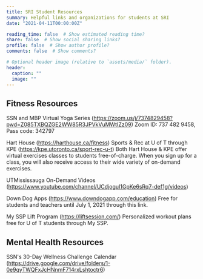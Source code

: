 ```yaml
---
title: SRI Student Resources
summary: Helpful links and organizations for students at SRI
date: "2021-04-11T00:00:00Z"

reading_time: false  # Show estimated reading time?
share: false  # Show social sharing links?
profile: false  # Show author profile?
comments: false  # Show comments?

# Optional header image (relative to `assets/media/` folder).
header:
  caption: ""
  image: ""
---
```


## Fitness Resources

SSN and MBP Virtual Yoga Series (https://zoom.us/j/7374829458?pwd=Z085TXBQZGE2WW85R3JPVkVuMWtIZz09)
Zoom ID: 737 482 9458, Pass code: 342797

Hart House (https://harthouse.ca/fitness)
Sports & Rec at U of T through KPE (https://kpe.utoronto.ca/sport-rec-u-t)
Both Hart House & KPE offer virtual exercises classes to students free-of-charge. When you sign up for a class, you will also receive access to their wide variety of on-demand exercises.

UTMississauga On-Demand Videos (https://www.youtube.com/channel/UCdjoguI1GpKe6sRq7-def1g/videos)

Down Dog Apps (https://www.downdogapp.com/education) 
Free for students and teachers until July 1, 2021 through this link.

My SSP Lift Program (https://liftsession.com/) 
Personalized workout plans free for U of T students through My SSP. 

## Mental Health Resources 

SSN's 30-Day Wellness Challenge Calendar (https://drive.google.com/drive/folders/1-0e9qyTWQFxJcHNnmF714rxLshtoctr6)

